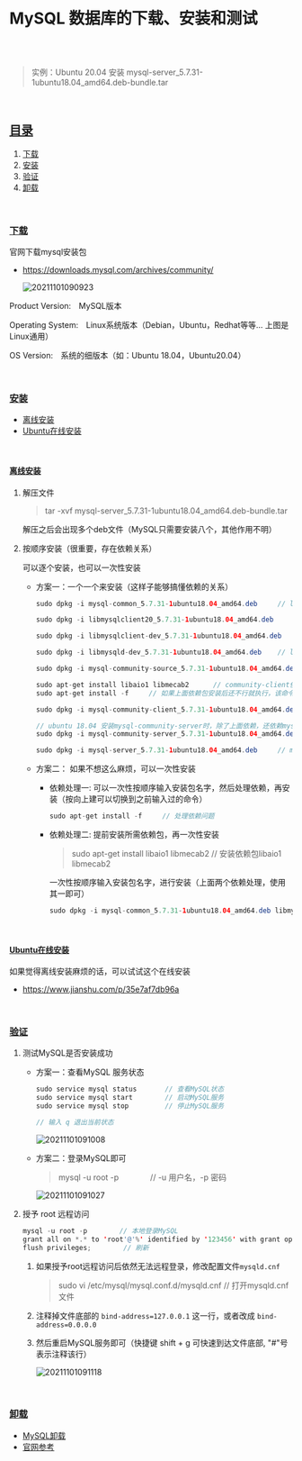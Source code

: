 # MySQL 数据库的下载、安装和测试

</br></br>

> 实例：Ubuntu 20.04 安装 mysql-server_5.7.31-1ubuntu18.04_amd64.deb-bundle.tar

</br>

## [目录](#目录)

1. [下载](#下载)
1. [安装](#安装)
1. [验证](#验证)
1. [卸载](#卸载)

</br>

### [下载](#目录)

官网下载mysql安装包

* <https://downloads.mysql.com/archives/community/>

    ![20211101090923](https://gitee.com/librarookie/picgo/raw/main/images/20211101090923.png)

 Product Version:　MySQL版本

Operating System:　Linux系统版本（Debian，Ubuntu，Redhat等等... 上图是Linux通用）

OS Version:　系统的细版本（如：Ubuntu 18.04，Ubuntu20.04）

</br>

### [安装](#目录)

* [离线安装](#离线安装)
* [Ubuntu在线安装](#ubuntu在线安装)

</br>

#### [离线安装](#安装)

1. 解压文件

    > tar -xvf mysql-server_5.7.31-1ubuntu18.04_amd64.deb-bundle.tar

    解压之后会出现多个deb文件（MySQL只需要安装八个，其他作用不明）

1. 按顺序安装（很重要，存在依赖关系）

    可以逐个安装，也可以一次性安装

    * 方案一：一个一个来安装（这样子能够搞懂依赖的关系）

        ```java
        sudo dpkg -i mysql-common_5.7.31-1ubuntu18.04_amd64.deb     // libmysqlclient20_5.7.31和libmysqlclient-dev_5.7.31 依赖common

        sudo dpkg -i libmysqlclient20_5.7.31-1ubuntu18.04_amd64.deb

        sudo dpkg -i libmysqlclient-dev_5.7.31-1ubuntu18.04_amd64.deb

        sudo dpkg -i libmysqld-dev_5.7.31-1ubuntu18.04_amd64.deb    // libmysqld-dev_5.7.31依赖libmysqlclient20_5.7.31和libmysqlclient-dev_5.7.31

        sudo dpkg -i mysql-community-source_5.7.31-1ubuntu18.04_amd64.deb 

        sudo apt-get install libaio1 libmecab2      // community-client依赖libaio1，community-server依赖libmecab2
        sudo apt-get install -f     // 如果上面依赖包安装后还不行就执行，该命令是解决系统全局所有依赖包问题

        sudo dpkg -i mysql-community-client_5.7.31-1ubuntu18.04_amd64.deb 

        // ubuntu 18.04 安装mysql-community-server时，除了上面依赖，还依赖mysql-client（sudo dpkg -i mysql-client_5.7.31-1ubuntu18.04_amd64.deb）
        sudo dpkg -i mysql-community-server_5.7.31-1ubuntu18.04_amd64.deb       // 安装时这个包时，会让输入两次MySQL密码，装完这步 MySQL就就可以登录了
        
        sudo dpkg -i mysql-server_5.7.31-1ubuntu18.04_amd64.deb     // mysql-server依赖community-server
        ```

    * 方案二： 如果不想这么麻烦，可以一次性安装

      * 依赖处理一: 可以一次性按顺序输入安装包名字，然后处理依赖，再安装（按向上建可以切换到之前输入过的命令）

        ```java
        sudo apt-get install -f     // 处理依赖问题
        ```

      * 依赖处理二: 提前安装所需依赖包，再一次性安装

        > sudo apt-get install libaio1 libmecab2    // 安装依赖包libaio1 libmecab2

        一次性按顺序输入安装包名字，进行安装（上面两个依赖处理，使用其一即可）

        ```java
        sudo dpkg -i mysql-common_5.7.31-1ubuntu18.04_amd64.deb libmysqlclient20_5.7.31-1ubuntu18.04_amd64.deb libmysqlclient-dev_5.7.31-1ubuntu18.04_amd64.deb  libmysqld-dev_5.7.31-1ubuntu18.04_amd64.deb mysql-community-source_5.7.31-1ubuntu18.04_amd64.deb mysql-community-client_5.7.31-1ubuntu18.04_amd64.deb mysql-community-server_5.7.31-1ubuntu18.04_amd64.deb mysql-server_5.7.31-1ubuntu18.04_amd64.deb 
        ```

</br>

#### [Ubuntu在线安装](#安装)

如果觉得离线安装麻烦的话，可以试试这个在线安装

* <https://www.jianshu.com/p/35e7af7db96a>

</br>

### [验证](#目录)

1. 测试MySQL是否安装成功

    * 方案一：查看MySQL 服务状态

        ```java
        sudo service mysql status       // 查看MySQL状态
        sudo service mysql start        // 启动MySQL服务
        sudo service mysql stop         // 停止MySQL服务

        // 输入 q 退出当前状态
        ```

        ![20211101091008](https://gitee.com/librarookie/picgo/raw/main/images/20211101091008.png)

    * 方案二：登录MySQL即可

        > mysql -u root -p　　　　// -u 用户名，-p 密码

        ![20211101091027](https://gitee.com/librarookie/picgo/raw/main/images/20211101091027.png)

1. 授予 root 远程访问

    ```java
    mysql -u root -p        // 本地登录MySQL
    grant all on *.* to 'root'@'%' identified by '123456' with grant option;    // 授权root访问
    flush privileges;        // 刷新
    ```

    1. 如果授予root远程访问后依然无法远程登录，修改配置文件`mysqld.cnf`
        > sudo vi /etc/mysql/mysql.conf.d/mysqld.cnf        // 打开mysqld.cnf文件

    1. 注释掉文件底部的 `bind-address=127.0.0.1` 这一行，或者改成 `bind-address=0.0.0.0`

    1. 然后重启MySQL服务即可（快捷键 shift + g 可快速到达文件底部, "#"号表示注释该行）

        ![20211101091118](https://gitee.com/librarookie/picgo/raw/main/images/20211101091118.png)

 </br>

### [卸载](#目录)

* [MySQL卸载](https://www.cnblogs.com/librarookie/p/14152596.html "Ubuntu 18.04 彻底卸载MySQL")
* [官网参考](https://dev.mysql.com/doc/mysql-apt-repo-quick-guide/en/#repo-qg-apt-replace-direct)
